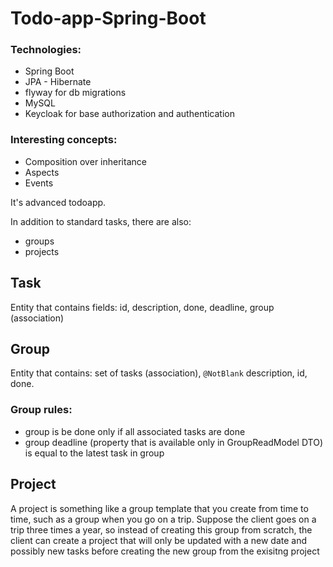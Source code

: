 # Todo-app-Spring-Boot
### Technologies:
* Spring Boot
* JPA - Hibernate
* flyway for db migrations
* MySQL
* Keycloak for base authorization and authentication

### Interesting concepts:
* Composition over inheritance
* Aspects
* Events


It's advanced todoapp. 

In addition to standard tasks, there are also:
* groups
* projects

## Task
Entity that contains fields: id, description, done, deadline, group (association)

## Group
Entity that contains: set of tasks (association), `@NotBlank` description, id, done.
### Group rules:
* group is be done only if all associated tasks are done
* group deadline (property that is available only in GroupReadModel DTO) is equal to the latest task in group

## Project
A project is something like a group template that you create from time to time, such as a group when you go on a trip. Suppose the client goes on a trip three times a year, so instead of creating this group from scratch, the client can create a project that will only be updated with a new date and possibly new tasks before creating the new group from the exisitng project
